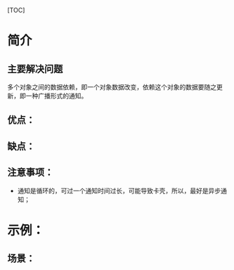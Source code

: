 [TOC]

# 简介

## 主要解决问题

多个对象之间的数据依赖，即一个对象数据改变，依赖这个对象的数据要随之更新，即一种广播形式的通知。

## 优点：

## 缺点：

## 注意事项：

- 通知是循环的，可过一个通知时间过长，可能导致卡壳，所以，最好是异步通知；

# 示例：

## 场景：

